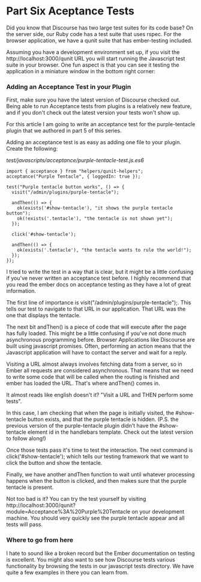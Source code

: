 # Part Six Aceptance Tests

Did you know that Discourse has two large test suites for its code base? On the server side, our Ruby code has a test suite that uses rspec. For the browser application, we have a qunit suite that has ember-testing included.

Assuming you have a development environment set up, if you visit the http://localhost:3000/qunit URL you will start running the Javascript test suite in your browser. One fun aspect is that you can see it testing the application in a miniature window in the bottom right corner:

### Adding an Acceptance Test in your Plugin

First, make sure you have the latest version of Discourse checked out. Being able to run Acceptance tests from plugins is a relatively new feature, and if you don't check out the latest version your tests won't show up.

For this article I am going to write an acceptance test for the purple-tentacle plugin that we authored in part 5 of this series.

Adding an acceptance test is as easy as adding one file to your plugin. Create the following:

_test/javascripts/acceptance/purple-tentacle-test.js.es6_

    import { acceptance } from "helpers/qunit-helpers";
    acceptance("Purple Tentacle", { loggedIn: true });

    test("Purple tentacle button works", () => {
      visit("/admin/plugins/purple-tentacle");

      andThen(() => {
        ok(exists('#show-tentacle'), "it shows the purple tentacle button");
        ok(!exists('.tentacle'), "the tentacle is not shown yet");
      });

      click('#show-tentacle');

      andThen(() => {
        ok(exists('.tentacle'), "the tentacle wants to rule the world!");
      });
    });

I tried to write the test in a way that is clear, but it might be a little confusing if you've never written an acceptance test before. I highly recommend that you read the ember docs on acceptance testing as they have a lot of great information.

The first line of importance is visit("/admin/plugins/purple-tentacle");. This tells our test to navigate to that URL in our application. That URL was the one that displays the tentacle.

The next bit andThen() is a piece of code that will execute after the page has fully loaded. This might be a little confusing if you've not done much asynchronous programming before. Browser Applications like Discourse are built using javascript promises. Often, performing an action means that the Javascript application will have to contact the server and wait for a reply.

Visiting a URL almost always involves fetching data from a server, so in Ember all requests are considered asynchronous. That means that we need to write some code that will be called when the routing is finished and ember has loaded the URL. That's where andThen() comes in.

It almost reads like english doesn't it? "Visit a URL and THEN perform some tests".

In this case, I am checking that when the page is initially visited, the #show-tentacle button exists, and that the purple tentacle is hidden. (P.S. the previous version of the purple-tentacle plugin didn't have the #show-tentacle element id in the handlebars template. Check out the latest version to follow along!)

Once those tests pass it's time to test the interaction. The next command is click('#show-tentacle'); which tells our testing framework that we want to click the button and show the tentacle.

Finally, we have another andThen function to wait until whatever processing happens when the button is clicked, and then makes sure that the purple tentacle is present.

Not too bad is it? You can try the test yourself by visiting http://localhost:3000/qunit?module=Acceptance%3A%20Purple%20Tentacle on your development machine. You should very quickly see the purple tentacle appear and all tests will pass.

### Where to go from here

I hate to sound like a broken record but the Ember documentation on testing is excellent. You might also want to see how Discourse tests various functionality by browsing the tests in our javascript tests directory. We have quite a few examples in there you can learn from.